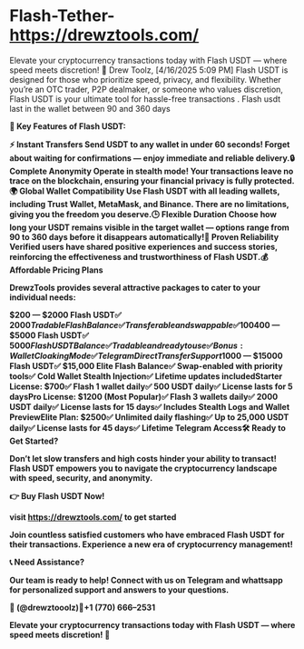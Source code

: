 # Flash-Tether-https://drewztools.com/
Elevate your cryptocurrency transactions today with Flash USDT — where speed meets discretion! 🚀
Drew Toolz, [4/16/2025 5:09 PM]
Flash USDT is designed for those who prioritize speed, privacy, and flexibility. Whether you’re an OTC trader, P2P dealmaker, or someone who values discretion, Flash USDT is your ultimate tool for hassle-free transactions . Flash usdt last in the wallet between 90 and 360 days

<b data-selectable-paragraph=””>🌟 Key Features of Flash USDT:

⚡️ Instant Transfers
Send USDT to any wallet in under 60 seconds! Forget about waiting for confirmations — enjoy immediate and reliable delivery.🔒 Complete Anonymity
Operate in stealth mode! Your transactions leave no trace on the blockchain, ensuring your financial privacy is fully protected.🌍 Global Wallet Compatibility
Use Flash USDT with all leading wallets, including Trust Wallet, MetaMask, and Binance. There are no limitations, giving you the freedom you deserve.🕒 Flexible Duration
Choose how long your USDT remains visible in the target wallet — options range from 90 to 360 days before it disappears automatically!💬 Proven Reliability
Verified users have shared positive experiences and success stories, reinforcing the effectiveness and trustworthiness of Flash USDT.<b data-selectable-paragraph=””>💰 Affordable Pricing Plans

DrewzTools provides several attractive packages to cater to your individual needs:

$200 — $2000 Flash USDT✅ $2000 Tradable Flash Balance✅ Transferable and swappable✅ 100% Stealth Flash-Ready✅ Instant setup upon delivery$400 — $5000 Flash USDT✅ $5000 Flash USDT Balance✅ Tradable and ready to use✅ Bonus: Wallet Cloaking Mode✅ Telegram Direct Transfer Support$1000 — $15000 Flash USDT✅ $15,000 Elite Flash Balance✅ Swap-enabled with priority tools✅ Cold Wallet Stealth Injection✅ Lifetime updates includedStarter License: $700✅ Flash 1 wallet daily✅ 500 USDT daily✅ License lasts for 5 daysPro License: $1200 (Most Popular)✅ Flash 3 wallets daily✅ 2000 USDT daily✅ License lasts for 15 days✅ Includes Stealth Logs and Wallet PreviewElite Plan: $2500✅ Unlimited daily flashing✅ Up to 25,000 USDT daily✅ License lasts for 45 days✅ Lifetime Telegram Access<b data-selectable-paragraph=””>🛠 Ready to Get Started?

Don’t let slow transfers and high costs hinder your ability to transact! Flash USDT empowers you to navigate the cryptocurrency landscape with speed, security, and anonymity.

👉 Buy Flash USDT Now!

visit https://drewztools.com/ to get started

Join countless satisfied customers who have embraced Flash USDT for their transactions. Experience a new era of cryptocurrency management!

<b data-selectable-paragraph=””>📞 Need Assistance?

Our team is ready to help! Connect with us on Telegram and whattsapp for personalized support and answers to your questions.

💬 (@drewztooolz)📲+1 (770) 666–2531

Elevate your cryptocurrency transactions today with Flash USDT — where speed meets discretion! 🚀
